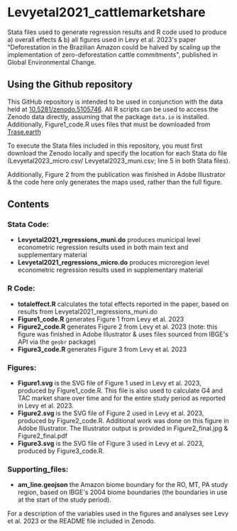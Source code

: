 # Levyetal2021_cattlemarketshare
Stata files used to generate regression results and R code used to produce a) overall effects & b) all figures used in Levy et al. 2023's paper "Deforestation in the Brazilian Amazon could be halved by scaling up the implementation of zero-deforestation cattle commitments", published in Global Environmental Change.

## Using the Github repository
This GitHub repository is intended to be used in conjunction with the data held at [10.5281/zenodo.5105746](https://zenodo.org/record/5105746). All R scripts can be used to access the Zenodo data directly, assuming that the package `data.io` is installed. Additionally, Figure1_code.R uses files that must be downloaded from [Trase.earth](https://trase.earth/)

To execute the Stata files included in this repository, you must first download the Zenodo locally and specify the location for each Stata do file (Levyetal2023_micro.csv/ Levyetal2023_muni.csv; line 5 in both Stata files). 

Additionally, Figure 2 from the publication was finished in Adobe Illustrator & the code here only generates the maps used, rather than the full figure. 

## Contents

### Stata Code:
- **Levyetal2021_regressions_muni.do** produces municipal level econometric regression results used in both main text and supplementary material
- **Levyetal2021_regressions_micro.do** produces microregion level econometric regression results used in supplementary material

### R Code:
- **totaleffect.R** calculates the total effects reported in the paper, based on results from Levyetal2021_regressions_muni.do
- **Figure1_code.R** generates Figure 1 from Levy et al. 2023
- **Figure2_code.R** generates Figure 2 from Levy et al. 2023 (note: this figure was finished in Adobe Illustrator & uses files sourced from IBGE's API via the `geobr` package)
- **Figure3_code.R** generates Figure 3 from Levy et al. 2023

### Figures:
- **Figure1.svg** is the SVG file of Figure 1 used in Levy et al. 2023, produced by Figure1_code.R. This file is also used to calculate G4 and TAC market share over time and for the entire study period as reported in Levy et al. 2023.
- **Figure2.svg** is the SVG file of Figure 2 used in Levy et al. 2023, produced by Figure2_code.R. Additional work was done on this figure in Adobe Illustrator. The Illustrator output is provided in Figure2_final.jpg & Figure2_final.pdf
- **Figure3.svg** is the SVG file of Figure 3 used in Levy et al. 2023, produced by Figure3_code.R.

### Supporting_files:
- **am_line.geojson** the Amazon biome boundary for the RO, MT, PA study region, based on IBGE's 2004 biome boundaries (the boundaries in use at the start of the study period).

For a description of the variables used in the figures and analyses see Levy et al. 2023 or the README file included in Zenodo.
